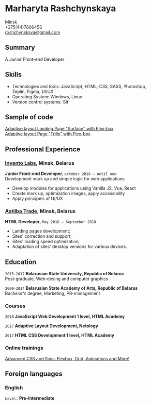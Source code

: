 # Marharyta Rashchynskaya

Minsk  
+375(44)7606456  
roshchynskaya@gmail.com

## Summary

A Junior Front-end Developer

## Skills

- Technologies and tools: JavaScript, HTML, CSS, SASS, Photoshop, Zeplin, Figma, UI/UX
- Operating System: Windows, Linux
- Version control systems: Git

## Sample of code

[Adaptive layout Landing Page "Surface" with Flex-box](https://mrashchynskaya.github.io/mq-diploma-roshchynskaya)  
[Adaptive layout Page "Trillo" with Flex-box](https://mrashchynskaya.github.io/Trillo2019/)

## Professional Experience

### [Invento Labs](https://invento-labs.com/), Minsk, Belarus
__Junior Front-end Developer__, `october 2018 – until now`  
Development mark up and simple logic for web applications.
- Develop modules for applications using Vanilla JS, Vue, React
- Create mark up, optimization images, apply accessibility  
- Apply principels of UI/UX

### [Astilba Trade](https://domatv.by/), Minsk, Belarus
__HTML Developer__, `May 2018 — September 2018`  
- Landing pages development;
- Sites' correction and support;
- Sites' loading speed optimization;
- Adaptation of sites' desktop versions for various devices.


## Education

`2015-2017`
__Belarusian State University, Republic of Belarus__  
Post-graduate, Web-desing and computer graphics

`2009-2014`
__Belarusian State Academy of Arts, Republic of Belarus__  
Bachelor's degree, Marketing, PR-management

### Courses

`2018`
__JavaScript Web Development 1 level, HTML Academy__

`2017`
__Adaptive Layout Development, Netology__

`2017`
__HTML CSS Development 1 level, HTML Academy__

### Online trainings

[Advanced CSS and Sass: Flexbox, Grid, Animations and More!](https://www.udemy.com/advanced-css-and-sass/)



## Foreign languages

### English

`Level:`
__Pre-Intermediate__
